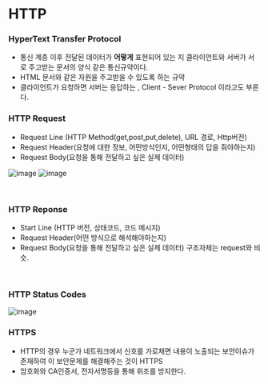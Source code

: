 
# HTTP

### HyperText Transfer Protocol
- 통신 계층 이후 전달된 데이터가 **어떻게** 표현되어 있는 지 클라이언트와 서버가 서로 주고받는 문서의 양식 같은 통신규약이다.
- HTML 문서와 같은 자원을 주고받을 수 있도록 하는 규약
- 클라이언트가 요청하면 서버는 응답하는 , Client - Sever Protocol 이라고도 부른다.


### HTTP Request
- Request Line (HTTP Method(get,post,put,delete), URL 경로,  Http버전)
- Request Header(요청에 대한 정보, 어떤방식인지, 어떤형태의 답을 줘야하는지)
- Request Body(요청을 통해 전달하고 싶은 실제 데이터)

![image](https://github.com/MarkZiRo/spring-project/assets/37473857/0e38493b-779b-4c5f-934e-e26d0924dc2a)
![image](https://github.com/MarkZiRo/spring-project/assets/37473857/4bc7da49-451e-4707-b4ba-41d21e38141f)

<br>


### HTTP Reponse
- Start Line (HTTP 버전, 상태코드, 코드 메시지)
- Request Header(어떤 방식으로 해석해야하는지)
- Request Body(요청을 통해 전달하고 싶은 실제 데이터) 구조자체는 request와 비슷.

<br>

### HTTP Status Codes

![image](https://github.com/MarkZiRo/spring-project/assets/37473857/48ee1621-8cf1-4b7d-8b90-6427cee118a2)



### HTTPS
- HTTP의 경우 누군가 네트워크에서 신호를 가로채면 내용이 노출되는 보안이슈가 존재하여 이 보안문제를 해결해주는 것이 HTTPS
- 암호화와 CA인증서, 전자서명등을 통해 위조를 방지한다.
